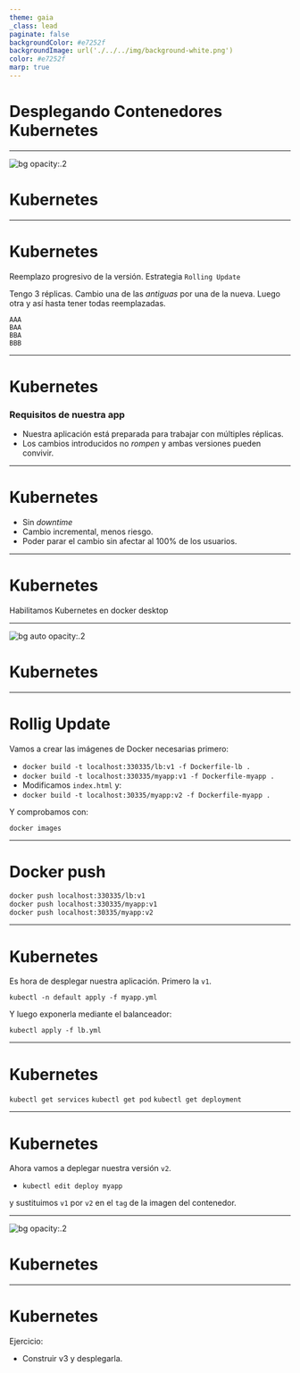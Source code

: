 ```yaml
---
theme: gaia
_class: lead
paginate: false
backgroundColor: #e7252f
backgroundImage: url('./../../img/background-white.png')
color: #e7252f
marp: true
---
```

<!-- _backgroundImage: url('./../../img/background-red.png') -->
<!-- _color: white -->

# Desplegando Contenedores Kubernetes

---
![bg opacity:.2](https://media.giphy.com/media/Aff4ryYiacUO4/giphy.gif)
# Kubernetes

---
# Kubernetes

Reemplazo progresivo de la versión. Estrategia `Rolling Update`

Tengo 3 réplicas. Cambio una de las _antiguas_ por una de la nueva.
Luego otra y así hasta tener todas reemplazadas.

```
AAA
BAA
BBA
BBB
```

---
# Kubernetes

### Requisitos de nuestra app

- Nuestra aplicación está preparada para trabajar con múltiples réplicas.
- Los cambios introducidos no _rompen_ y ambas versiones pueden convivir.

---
# Kubernetes

- Sin _downtime_
- Cambio incremental, menos riesgo.
- Poder parar el cambio sin afectar al 100% de los usuarios.

---
# Kubernetes

Habilitamos Kubernetes en docker desktop

---
![bg auto opacity:.2](https://upload.wikimedia.org/wikipedia/commons/thumb/3/39/Kubernetes_logo_without_workmark.svg/1200px-Kubernetes_logo_without_workmark.svg.png)
# Kubernetes


---
# Rollig Update

Vamos a crear las imágenes de Docker necesarias primero:

- `docker build -t localhost:330335/lb:v1 -f Dockerfile-lb .`
- `docker build -t localhost:330335/myapp:v1 -f Dockerfile-myapp .`
- Modificamos `index.html` y:
- `docker build -t localhost:30335/myapp:v2 -f Dockerfile-myapp .`

Y comprobamos con:

`docker images`

---
# Docker push

```bash
docker push localhost:330335/lb:v1
docker push localhost:330335/myapp:v1
docker push localhost:30335/myapp:v2
```

---
# Kubernetes

Es hora de desplegar nuestra aplicación. Primero la `v1`.

`kubectl -n default apply -f myapp.yml`

Y luego exponerla mediante el balanceador:

`kubectl apply -f lb.yml`

---
# Kubernetes

`kubectl get services`
`kubectl get pod`
`kubectl get deployment`

---
# Kubernetes

Ahora vamos a deplegar nuestra versión `v2`.

- `kubectl edit deploy myapp`

y sustituimos `v1` por `v2` en el `tag` de la imagen del contenedor.

---
![bg opacity:.2](https://imagenes.20minutos.es/files/image_656_370/uploads/imagenes/2019/05/21/957237.jpg)
# Kubernetes

---
# Kubernetes

Ejercicio:

- Construir v3 y desplegarla.
